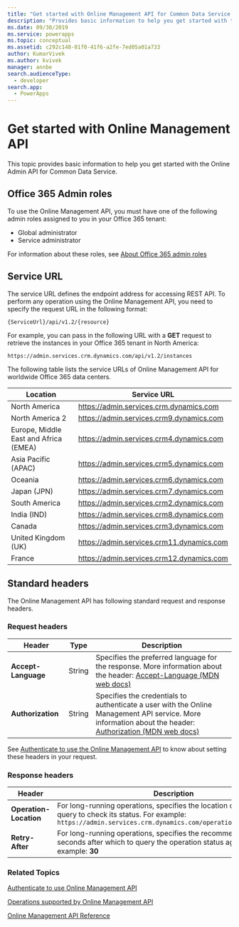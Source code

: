 ```yaml
---
title: "Get started with Online Management API for Common Data Service| MicrosoftDocs"
description: "Provides basic information to help you get started with the Online Admin API for Common Data Service."
ms.date: 09/30/2019
ms.service: powerapps
ms.topic: conceptual
ms.assetid: c292c148-01f0-41f6-a2fe-7ed05a01a733
author: KumarVivek
ms.author: kvivek
manager: annbe
search.audienceType: 
  - developer
search.app: 
  - PowerApps
---
```

# Get started with Online Management API 

This topic provides basic information to help you get started with the Online Admin API for Common Data Service.

## Office 365 Admin roles

To use the Online Management API, you must have one of the following admin roles assigned to you in your Office 365 tenant:

- Global administrator
- Service administrator

For information about these roles, see [About Office 365 admin roles](https://support.office.com/en-us/article/About-Office-365-admin-roles-da585eea-f576-4f55-a1e0-87090b6aaa9d)

## Service URL

The service URL defines the endpoint address for accessing REST API. To perform any operation using the Online Management API, you need to specify the request URL in the following format:

`{ServiceUrl}/api/v1.2/{resource}`

For example, you can pass in the following URL with a **GET** request to retrieve the instances in your Office 365 tenant in North America:

`https://admin.services.crm.dynamics.com/api/v1.2/instances`


The following table lists the service URLs of Online Management API for worldwide Office 365 data centers.

|Location | Service URL |
|---------|-------------|
|North America | https://admin.services.crm.dynamics.com |
|North America 2 | https://admin.services.crm9.dynamics.com |
|Europe, Middle East and Africa (EMEA) | https://admin.services.crm4.dynamics.com |
|Asia Pacific (APAC) | https://admin.services.crm5.dynamics.com |
|Oceania | https://admin.services.crm6.dynamics.com |
|Japan (JPN) | https://admin.services.crm7.dynamics.com |
|South America | https://admin.services.crm2.dynamics.com |
|India (IND) | https://admin.services.crm8.dynamics.com |
|Canada | https://admin.services.crm3.dynamics.com |
|United Kingdom (UK) | https://admin.services.crm11.dynamics.com |
|France | https://admin.services.crm12.dynamics.com |

## Standard headers

The Online Management API has following standard request and response headers.

### Request headers

| Header | Type | Description  |
|--------|------|--------------|
|**Accept-Language**|String|Specifies the preferred language for the response. More information about the header: [Accept-Language (MDN web docs)](https://developer.mozilla.org/en-US/docs/Web/HTTP/Headers/Accept-Language)|
|**Authorization**|String|Specifies the credentials to authenticate a user with the Online Management API service. More information about the header: [Authorization (MDN web docs)](https://developer.mozilla.org/en-US/docs/Web/HTTP/Headers/Authorization)|

See [Authenticate to use the Online Management API](authentication.md) to know about setting these headers in your request.

### Response headers

| Header | Description  |
|--------|--------------|
|**Operation-Location**|For long-running operations, specifies the location of the operation query to check its status. For example:<br />`https://admin.services.crm.dynamics.com/operations/{operationid}`|
|**Retry-After**|For long-running operations, specifies the recommended period in seconds after which to query the operation status again. For example: **30**|
    
### Related Topics  

[Authenticate to use Online Management API](authentication.md)

[Operations supported by Online Management API](operations-supported.md)

[Online Management API Reference](/rest/api/admin.services.crm.dynamics.com)
